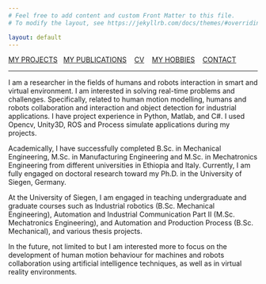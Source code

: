 ```yaml
---
# Feel free to add content and custom Front Matter to this file.
# To modify the layout, see https://jekyllrb.com/docs/themes/#overriding-theme-defaults

layout: default
---
```


[MY PROJECTS](Projects/2020-07-22-Projects.html) &nbsp;&nbsp;[MY PUBLICATIONS](Publication/2020-07-22-Publications.html)  &nbsp;&nbsp;   [CV](Resume/2020-07-22-Resume.html)   &nbsp;&nbsp;  [MY HOBBIES](Hobby/2020-07-22-Hobby.html)  &nbsp;&nbsp; [CONTACT](about.html)

---

I am a researcher in the fields of humans and robots interaction in smart and virtual environment. I am interested in solving real-time problems and challenges. Specifically, related to human motion modelling, humans and robots collaboration and interaction and object detection for industrial applications. I have project experience in Python, Matlab, and C#. I used Opencv, Unity3D, ROS and Process simulate applications during my projects.

Academically, I have successfully completed B.Sc. in Mechanical Engineering, M.Sc. in Manufacturing Engineering and M.Sc. in Mechatronics Engineering from different universities in Ethiopia and Italy. Currently, I am fully engaged on doctoral research toward my Ph.D. in the University of Siegen, Germany.

At the University of Siegen, I am engaged in teaching undergraduate and graduate courses such as Industrial robotics (B.Sc. Mechanical Engineering), Automation and Industrial Communication Part II (M.Sc. Mechatronics Engineering), and Automation and Production Process (B.Sc. Mechanical), and various thesis projects.

In the future, not limited to but I am interested more to focus on the development of human motion behaviour for machines and robots collaboration using artificial intelligence techniques, as well as in virtual reality environments.
